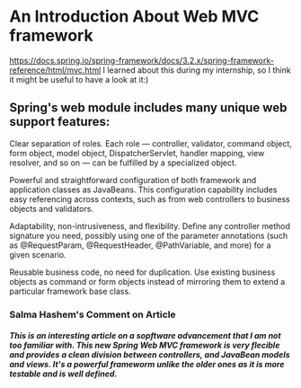 # An Introduction About Web MVC framework
https://docs.spring.io/spring-framework/docs/3.2.x/spring-framework-reference/html/mvc.html
I learned about this during my internship, so I think it might be useful to have a look at it:)

## Spring's web module includes many unique web support features:

Clear separation of roles. Each role — controller, validator, command object, form object, model object, DispatcherServlet, handler mapping, view resolver, and so on — can be fulfilled by a specialized object.

Powerful and straightforward configuration of both framework and application classes as JavaBeans. This configuration capability includes easy referencing across contexts, such as from web controllers to business objects and validators.

Adaptability, non-intrusiveness, and flexibility. Define any controller method signature you need, possibly using one of the parameter annotations (such as @RequestParam, @RequestHeader, @PathVariable, and more) for a given scenario.

Reusable business code, no need for duplication. Use existing business objects as command or form objects instead of mirroring them to extend a particular framework base class.


### Salma Hashem's Comment on Article

##### This is an interesting article on a sopftware advancement that I am not too familiar with. This new Spring Web MVC framework is very flecible and provides a clean division between controllers, and JavaBean models and views. It's a powerful frameworm unlike the older ones as it is more testable and is well defined.